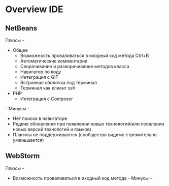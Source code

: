 # Overview IDE
## NetBeans
Плюсы
*-*
  - Общее
    - Возможность проваливаться в иходный код метода Ctrl+B
    - Автоматические комментарии
    - Сворачивание и разворачивание методов класса
    - Навигатор по коду
    - Интеграция с GIT
    - Встроеная оболочка под терминал
    - Терминал как клиент ssh
  - PHP
    - Интеграция с Сomposer

*-*
Минусы
*-*    
  - Нет поиска в навигаторе
  - Редкие обновления при появлении новых технологий(или появлении новых версий технологий и языков)
  - Плагины не поддерживаются (сообщество видимо стремительно уменьшается)

## WebStorm
Плюсы
*-*
  - Возможность проваливаться в иходный код метода
*-*
Минусы
*-*
